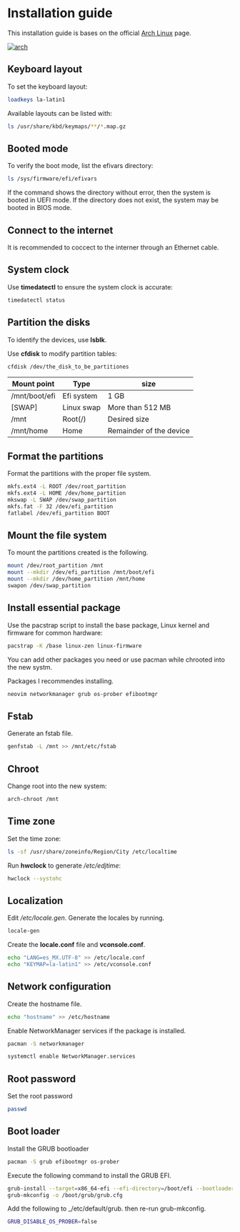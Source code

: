 # Installation guide

This installation guide is bases on the official [Arch Linux](https://wiki.archlinux.org/title/Installation_guide) page.

[![arch](https://img.shields.io/badge/arch_linux-blue?style=for-the-badge&logo=archlinux&logoColor=white&logoWidth=20)](https://archlinux.org/)

## Keyboard layout

To set the keyboard layout:

```bash
loadkeys la-latin1
```

Available layouts can be listed with:

```bash
ls /usr/share/kbd/keymaps/**/*.map.gz
```

## Booted mode

To verify the boot mode, list the efivars directory:

```bash
ls /sys/firmware/efi/efivars
```

If the command shows the directory without error, then the system is booted in UEFI mode. If the directory does not exist, the system may be booted in BIOS mode.

## Connect to the internet

It is recommended to coccect to the interner through an Ethernet cable.

## System clock

Use **timedatectl** to ensure the system clock is accurate:

```bash
timedatectl status
```
## Partition the disks

To identify the devices, use **lsblk**. 

Use **cfdisk** to modify partition tables:

```bash
cfdisk /dev/the_disk_to_be_partitiones
```

|Mount point    |Type       |size                     |
|---------------|-----------|-------------------------|
|/mnt/boot/efi  |Efi system |1 GB                     |
|[SWAP]         |Linux swap |More than 512 MB         |
|/mnt           |Root(/)    |Desired size             |
|/mnt/home      |Home       |Remainder of the device  |

## Format the partitions

Format the partitions with the proper file system.

```bash
mkfs.ext4 -L ROOT /dev/root_partition
mkfs.ext4 -L HOME /dev/home_partition
mkswap -L SWAP /dev/swap_partition
mkfs.fat -F 32 /dev/efi_partition
fatlabel /dev/efi_partition BOOT
```

## Mount the file system

To mount the partitions created is the following.

```bash
mount /dev/root_partition /mnt
mount --mkdir /dev/efi_partition /mnt/boot/efi
mount --mkdir /dev/home_partition /mnt/home
swapon /dev/swap_partition
```

## Install essential package

Use the pacstrap script to install the base package, Linux kernel and firmware for common hardware:

```bash
pacstrap -K /base linux-zen linux-firmware
```

You can add other packages you need or use pacman while chrooted into the new systm.

Packages I recommendes installing.

```bash
neovim networkmanager grub os-prober efibootmgr
```

## Fstab

Generate an fstab file.

```bash
genfstab -L /mnt >> /mnt/etc/fstab
```

## Chroot

Change root into the new system:

```bash
arch-chroot /mnt
```

## Time zone

Set the time zone:

```bash
ls -sf /usr/share/zoneinfo/Region/City /etc/localtime
```

Run **hwclock** to generate _/etc/edjtime_:

```bash
hwclock --systohc
```

## Localization

Edit _/etc/locale.gen_. Generate the locales by running.

```bash
locale-gen
```

Create the **locale.conf** file and **vconsole.conf**.

```bash
echo "LANG=es_MX.UTF-8" >> /etc/locale.conf
echo "KEYMAP=la-latin1" >> /etc/vconsole.conf
```

## Network configuration

Create the hostname file.

```bash
echo "hostname" >> /etc/hostname
```

Enable NetworkManager services if the package is installed.

```bash
pacman -S networkmanager

systemctl enable NetworkManager.services
```

## Root password

Set the root password

```bash
passwd
```

## Boot loader

Install the GRUB bootloader

```bash
pacman -S grub efibootmgr os-prober
```

Execute the following command to install the GRUB EFI.

```bash
grub-install --target=x86_64-efi --efi-directory=/boot/efi --bootloader-id=GRUB
grub-mkconfig -o /boot/grub/grub.cfg
```

Add the following to _/etc/default/grub. then re-run grub-mkconfig.

```bash
GRUB_DISABLE_OS_PROBER=false
```






